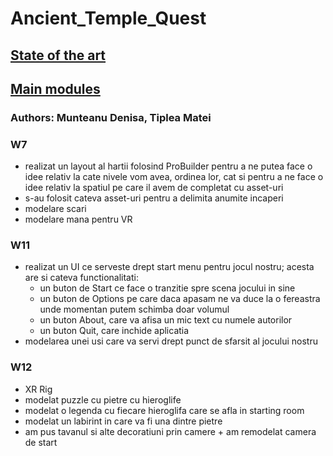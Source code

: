 # Ancient_Temple_Quest

## [State of the art](https://docs.google.com/document/d/1sjj6XPQlBfDgky9WzSsn9CoCB_lohf42qRL3WbiqGYc/edit?usp=sharing)

## [Main modules](https://docs.google.com/document/d/1orx1aNHLCAgpJdW10hGNYotG-UmCgPs2R6wPYZhUrgw/edit#heading=h.73fmbo6mkyst)

### Authors: Munteanu Denisa, Tiplea Matei

### W7
- realizat un layout al hartii folosind ProBuilder pentru a ne putea face o idee relativ la cate nivele vom avea, ordinea lor, cat si pentru a ne face o idee relativ la spatiul pe care il avem de completat cu asset-uri
- s-au folosit cateva asset-uri pentru a delimita anumite incaperi
- modelare scari
- modelare mana pentru VR 

### W11
- realizat un UI ce serveste drept start menu pentru jocul nostru; acesta are si cateva functionalitati:
  - un buton de Start ce face o tranzitie spre scena jocului in sine
  - un buton de Options pe care daca apasam ne va duce la o fereastra unde momentan putem schimba doar volumul
  - un buton About, care va afisa un mic text cu numele autorilor
  - un buton Quit, care inchide aplicatia
- modelarea unei usi care va servi drept punct de sfarsit al jocului nostru

### W12
- XR Rig
- modelat puzzle cu pietre cu hieroglife
- modelat o legenda cu fiecare hieroglifa care se afla in starting room
- modelat un labirint in care va fi una dintre pietre
- am pus tavanul si alte decoratiuni prin camere + am remodelat camera de start
